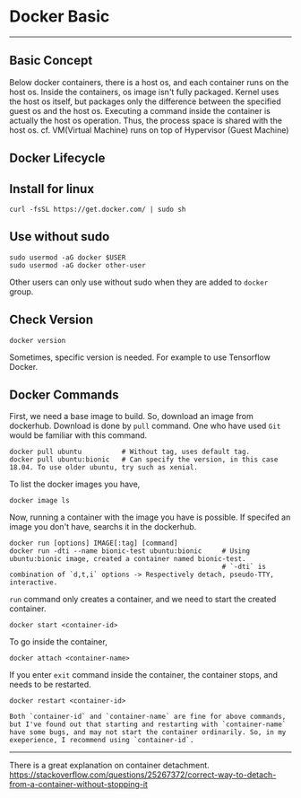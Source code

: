 # Docker Basic
---
## Basic Concept
Below docker containers, there is a host os, and each container runs on the host os. Inside the containers, os image isn't fully packaged. Kernel uses the host os itself, but packages only the difference between the specified guest os and the host os. Executing a command inside the container is actually the host os operation. Thus, the process space is shared with the host os.
cf. VM(Virtual Machine) runs on top of Hypervisor (Guest Machine)

## Docker Lifecycle


## Install for linux
```
curl -fsSL https://get.docker.com/ | sudo sh
```
## Use without sudo
```
sudo usermod -aG docker $USER
sudo usermod -aG docker other-user
```
Other users can only use without sudo when they are added to `docker` group.

## Check Version
```
docker version
```
Sometimes, specific version is needed. For example to use Tensorflow Docker.

## Docker Commands
First, we need a base image to build. So, download an image from dockerhub.
Download is done by `pull` command. One who have used `Git` would be familiar with this command.
```
docker pull ubuntu          # Without tag, uses default tag.
docker pull ubuntu:bionic   # Can specify the version, in this case 18.04. To use older ubuntu, try such as xenial.
```
To list the docker images you have,
```
docker image ls
```
Now, running a container with the image you have is possible.
If specifed an image you don't have, searchs it in the dockerhub.
```
docker run [options] IMAGE[:tag] [command]
docker run -dti --name bionic-test ubuntu:bionic     # Using ubuntu:bionic image, created a container named bionic-test.
                                                     # `-dti` is combination of `d,t,i` options -> Respectively detach, pseudo-TTY, interactive.
```
`run` command only creates a container, and we need to start the created container. 
```
docker start <container-id>
```
To go inside the container,
```
docker attach <container-name>
```
If you enter `exit` command inside the container, the container stops, and needs to be restarted.
```
docker restart <container-id>

Both `container-id` and `container-name` are fine for above commands, but I've found out that starting and restarting with `container-name` have some bugs, and may not start the container ordinarily. So, in my exeperience, I recommend using `container-id`.
```

---
There is a great explanation on container detachment.
https://stackoverflow.com/questions/25267372/correct-way-to-detach-from-a-container-without-stopping-it
